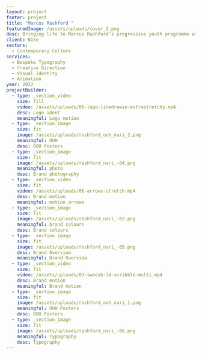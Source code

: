```yaml
---
layout: project
footer: project
title: "Marcus Rashford "
featuredImage: /assets/uploads/cover_2.png
desc: Bringing life to Marcus Rashford’s progressive youth programme with Nike.
client: Nike
sectors:
  - Contemporary Culture
services:
  - Bespoke Typography
  - Creative Direction
  - Visual Identity
  - Animation
year: 2022
projectBuilder:
  - type: _section_video
    size: fill
    video: /assets/uploads/06-logo-linedrawin-extrastretchy.mp4
    desc: Logo ident
    meaningful: Logo motion
  - type: _section_image
    size: fit
    image: /assets/uploads/rashford_ooh_nari_2.png
    meaningful: OOH
    desc: OOH Posters
  - type: _section_image
    size: fit
    image: /assets/uploads/rashford_nari_-04.png
    meaningful: photo
    desc: Brand photography
  - type: _section_video
    size: fit
    video: /assets/uploads/06-arrows-stretch.mp4
    desc: Brand motion
    meaningful: motion arrows
  - type: _section_image
    size: fit
    image: /assets/uploads/rashford_nari_-03.png
    meaningful: brand colours
    desc: Brand colours
  - type: _section_image
    size: fit
    image: /assets/uploads/rashford_nari_-05.png
    desc: Brand Overview
    meaningful: Brand Overview
  - type: _section_video
    size: fit
    video: /assets/uploads/03-swoosh-3d-scribble-multi.mp4
    desc: Brand motion
    meaningful: Brand motion
  - type: _section_image
    size: fit
    image: /assets/uploads/rashford_ooh_nari_1.png
    meaningful: OOH Posters
    desc: OOH Posters
  - type: _section_image
    size: fit
    image: /assets/uploads/rashford_nari_-06.png
    meaningful: Typography
    desc: Typography
---
```

